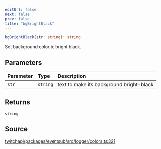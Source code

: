 ```yaml
---
editUrl: false
next: false
prev: false
title: "bgBrightBlack"
---
```


```ts
bgBrightBlack(str: string): string
```

Set background color to bright black.

## Parameters

| Parameter | Type | Description |
| :------ | :------ | :------ |
| `str` | `string` | text to make its background bright-black |

## Returns

`string`

## Source

[twitchapi/packages/eventsub/src/logger/colors.ts:321](https://github.com/pablornc/twitchapi//blob/8695acad106a836c1f0fc4c57a113f17adce41f0/packages/eventsub/src/logger/colors.ts#L321)
